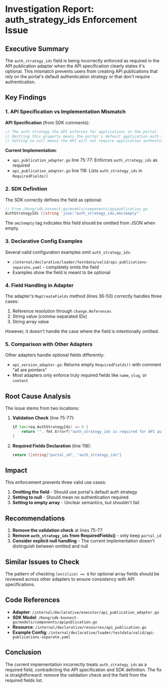 # Investigation Report: auth_strategy_ids Enforcement Issue

## Executive Summary

The `auth_strategy_ids` field is being incorrectly enforced as required in the API publication adapter when the API specification clearly states it's optional. This mismatch prevents users from creating API publications that rely on the portal's default authentication strategy or that don't require authentication.

## Key Findings

### 1. API Specification vs Implementation Mismatch

**API Specification** (from SDK comments):
```go
// The auth strategy the API enforces for applications in the portal.
// Omitting this property means the portal's default application auth strategy will be used.
// Setting to null means the API will not require application authentication.
```

**Current Implementation**:
- `api_publication_adapter.go` line 75-77: Enforces `auth_strategy_ids` as required
- `api_publication_adapter.go` line 118: Lists `auth_strategy_ids` in `RequiredFields()`

### 2. SDK Definition

The SDK correctly defines the field as optional:
```go
// From /Kong/sdk-konnect-go/models/components/apipublication.go
AuthStrategyIds []string `json:"auth_strategy_ids,omitempty"`
```

The `omitempty` tag indicates this field should be omitted from JSON when empty.

### 3. Declarative Config Examples

Several valid configuration examples omit `auth_strategy_ids`:
- `/internal/declarative/loader/testdata/valid/api-publications-separate.yaml` - completely omits the field
- Examples show the field is meant to be optional

### 4. Field Handling in Adapter

The adapter's `MapCreateFields` method (lines 36-50) correctly handles three cases:
1. Reference resolution through `change.References`
2. String value (comma-separated IDs)
3. String array value

However, it doesn't handle the case where the field is intentionally omitted.

### 5. Comparison with Other Adapters

Other adapters handle optional fields differently:
- `api_version_adapter.go`: Returns empty `RequiredFields()` with comment "all are pointers"
- Most adapters only enforce truly required fields like `name`, `slug`, or `content`

## Root Cause Analysis

The issue stems from two locations:

1. **Validation Check** (line 75-77):
   ```go
   if len(req.AuthStrategyIds) == 0 {
       return "", fmt.Errorf("auth_strategy_ids is required for API publication")
   }
   ```

2. **Required Fields Declaration** (line 118):
   ```go
   return []string{"portal_id", "auth_strategy_ids"}
   ```

## Impact

This enforcement prevents three valid use cases:
1. **Omitting the field** - Should use portal's default auth strategy
2. **Setting to null** - Should mean no authentication required
3. **Setting to empty array** - Unclear semantics, but shouldn't fail

## Recommendations

1. **Remove the validation check** at lines 75-77
2. **Remove `auth_strategy_ids` from RequiredFields()** - only keep `portal_id`
3. **Consider explicit null handling** - The current implementation doesn't distinguish between omitted and null

## Similar Issues to Check

The pattern of checking `len(slice) == 0` for optional array fields should be reviewed across other adapters to ensure consistency with API specifications.

## Code References

- **Adapter**: `/internal/declarative/executor/api_publication_adapter.go`
- **SDK Model**: `/Kong/sdk-konnect-go/models/components/apipublication.go`
- **Resource**: `/internal/declarative/resources/api_publication.go`
- **Example Config**: `/internal/declarative/loader/testdata/valid/api-publications-separate.yaml`

## Conclusion

The current implementation incorrectly treats `auth_strategy_ids` as a required field, contradicting the API specification and SDK definition. The fix is straightforward: remove the validation check and the field from the required fields list.